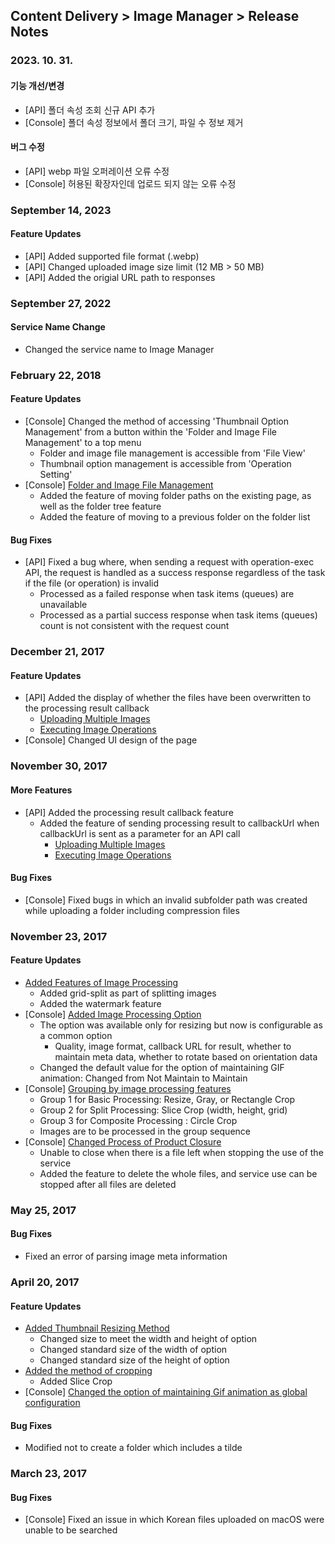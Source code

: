 ## Content Delivery > Image Manager > Release Notes

### 2023. 10. 31.
#### 기능 개선/변경
* [API] 폴더 속성 조회 신규 API 추가
* [Console] 폴더 속성 정보에서 폴더 크기, 파일 수 정보 제거
#### 버그 수정
* [API] webp 파일 오퍼레이션 오류 수정
* [Console] 허용된 확장자인데 업로드 되지 않는 오류 수정

### September 14, 2023
#### Feature Updates
* [API] Added supported file format (.webp)
* [API] Changed uploaded image size limit (12 MB > 50 MB)
* [API] Added the origial URL path to responses

### September 27, 2022
#### Service Name Change
* Changed the service name to Image Manager

### February 22, 2018
#### Feature Updates
* [Console] Changed the method of accessing 'Thumbnail Option Management' from a button within the 'Folder and Image File Management' to a top menu
	* Folder and image file management is accessible from 'File View'
	* Thumbnail option management is accessible from 'Operation Setting'
* [Console] [Folder and Image File Management](./console-guide/#_1)
	* Added the feature of moving folder paths on the existing page, as well as the folder tree feature
	* Added the feature of moving to a previous folder on the folder list

#### Bug Fixes
* [API] Fixed a bug where, when sending a request with operation-exec API, the request is handled as a success response regardless of the task if the file (or operation) is invalid
	* Processed as a failed response when task items (queues) are unavailable
	* Processed as a partial success response when task items (queues) count is not consistent with the request count

### December 21, 2017
#### Feature Updates
* [API] Added the display of whether the files have been overwritten to the processing result callback
	* [Uploading Multiple Images](./api-guide/#_16)
	* [Executing Image Operations](./api-guide/#_37)
* [Console] Changed UI design of the page

### November 30, 2017
#### More Features
* [API] Added the processing result callback feature
	* Added the feature of sending processing result to callbackUrl when callbackUrl is sent as a parameter for an API call
		* [Uploading Multiple Images](./api-guide/#_16)
		* [Executing Image Operations](./api-guide/#_37)

#### Bug Fixes
* [Console] Fixed bugs in which an invalid subfolder path was created while uploading a folder including compression files

### November 23, 2017
#### Feature Updates
* [Added Features of Image Processing](./api-guide/#_25)
	* Added grid-split as part of splitting images
	* Added the watermark feature
* [Console] [Added Image Processing Option](./console-guide/#_10)
	* The option was available only for resizing but now is configurable as a common option
		* Quality, image format, callback URL for result, whether to maintain meta data, whether to rotate based on orientation data
	* Changed the default value for the option of maintaining GIF animation: Changed from Not Maintain to Maintain
* [Console] [Grouping by image processing features](./console-guide/#_10)
	* Group 1 for Basic Processing: Resize, Gray, or Rectangle Crop
	* Group 2 for Split Processing: Slice Crop (width, height, grid)
	* Group 3 for Composite Processing : Circle Crop
	* Images are to be processed in the group sequence
* [Console] [Changed Process of Product Closure](./console-guide/#_8)
	* Unable to close when there is a file left when stopping the use of the service
	* Added the feature to delete the whole files, and service use can be stopped after all files are deleted

### May 25, 2017
#### Bug Fixes
* Fixed an error of parsing image meta information

### April 20, 2017
#### Feature Updates
* [Added Thumbnail Resizing Method](./console-guide/#_10)
	* Changed size to meet the width and height of option
	* Changed standard size of the width of option
	* Changed standard size of the height of option
* [Added the method of cropping](./console-guide/#_10)
	* Added Slice Crop
* [Console] [Changed the option of maintaining Gif animation as global configuration](./console-guide/#_10)

#### Bug Fixes
* Modified not to create a folder which includes a tilde

### March 23, 2017
#### Bug Fixes
* [Console] Fixed an issue in which Korean files uploaded on macOS were unable to be searched 
